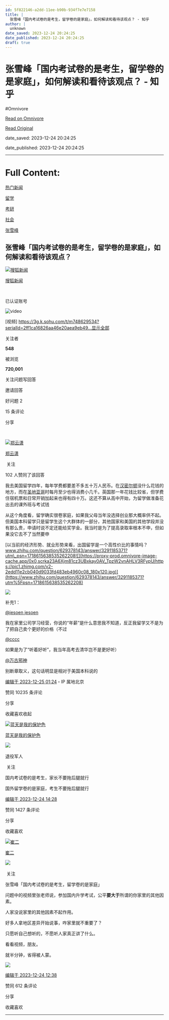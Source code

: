 ```yaml
---
id: 5f822146-a2dd-11ee-b90b-934f7e7e7158
title: |
  张雪峰「国内考试卷的是考生，留学卷的是家庭」，如何解读和看待该观点？ - 知乎
author: |
  unknown
date_saved: 2023-12-24 20:24:25
date_published: 2023-12-24 20:24:25
draft: true
---
```


# 张雪峰「国内考试卷的是考生，留学卷的是家庭」，如何解读和看待该观点？ - 知乎
#Omnivore

[Read on Omnivore](https://omnivore.app/me/-18c9f36c892)

[Read Original](https://www.zhihu.com/question/634647576/answer/3325281248)

date_saved: 2023-12-24 20:24:25

date_published: 2023-12-24 20:24:25

--- 

# Full Content: 

[热门新闻](https://www.zhihu.com/topic/19550613)

[留学](https://www.zhihu.com/topic/19559937)

[考研](https://www.zhihu.com/topic/19563107)

[社会](https://www.zhihu.com/topic/19566933)

[张雪峰](https://www.zhihu.com/topic/20139975)

## 张雪峰「国内考试卷的是考生，留学卷的是家庭」，如何解读和看待该观点？

[![搜狐新闻](https://proxy-prod.omnivore-image-cache.app/0x0,sZOEAsoLHk41JOqpKcfOeffAQdTGiSfNIlyYLEtcdxgw/https://pica.zhimg.com/v2-1b61e631080d778a6bae88f13cb959ea_l.jpg?source=1def8aca)](https://www.zhihu.com/org/sou-hu-xin-wen-59)

[搜狐新闻](https://www.zhihu.com/org/sou-hu-xin-wen-59)

[​](https://www.zhihu.com/question/48510028)

已认证账号

![video](https://proxy-prod.omnivore-image-cache.app/0x0,ss3aStMXscWaAmWlPPAmKwp2e1v8IiXW_LcW6umeZfzc/https://pica.zhimg.com/80/v2-04dbdd00174bfd08a7fb8b5cd00206e1_720w.jpg?source=1def8aca)

\[视频\] https://3g.k.sohu.com/t/m748629534?serialId=2ff1ca16826aa46e20aea9eb49…显示全部 ​

关注者

**548**

被浏览

**720,001**

关注问题​写回答

​邀请回答

​好问题 2

​15 条评论

​分享

​

[![郑云潇](https://proxy-prod.omnivore-image-cache.app/0x0,sjea722PLnNxn3zWDoywNdCOKbLoBhR-NHSA9R4VUaEQ/https://pic1.zhimg.com/b109f76c3d3f2bf0184a6a4f5311a939_l.jpg?source=2c26e567)](https://www.zhihu.com/people/zheng-yun-xiao-29)

[郑云潇](https://www.zhihu.com/people/zheng-yun-xiao-29)

​ 关注

102 人赞同了该回答

我去美国留学四年，每年学费都要差不多五十万人民币。在[汉密尔顿](https://www.zhihu.com/search?q=%E6%B1%89%E5%AF%86%E5%B0%94%E9%A1%BF&search%5Fsource=Entity&hybrid%5Fsearch%5Fsource=Entity&hybrid%5Fsearch%5Fextra=%7B%22sourceType%22%3A%22answer%22%2C%22sourceId%22%3A3325281248%7D)没什么花钱的地方，而在[圣地亚哥](https://www.zhihu.com/search?q=%E5%9C%A3%E5%9C%B0%E4%BA%9A%E5%93%A5&search%5Fsource=Entity&hybrid%5Fsearch%5Fsource=Entity&hybrid%5Fsearch%5Fextra=%7B%22sourceType%22%3A%22answer%22%2C%22sourceId%22%3A3325281248%7D)时每月至少也得消费小几千。英国那一年花钱比较省，但学费住宿机票和日常开销加起来也得有四十万。这还不算从高中开始，为留学做准备花出去的课外班与考试钱

从这个角度看，留学确实很卷家庭，如果我父母当年没选择创业那大概率供不起。但美国本科留学只是留学生这个大群体的一部分，其他国家和美国的其他学段并没有那么贵，申请时说不定还能给奖学金。我当时是为了提高录取率根本不申，但如果没它去不了当然要申

[以当前的经济形势、就业形势来看，出国留学是一个高性价比的事情吗？​www.zhihu.com/question/629378143/answer/3291185371?utm\_psn=1718615638535262208![](https://proxy-prod.omnivore-image-cache.app/0x0,scrka23A6Xjm81cz3UBxkay0AV_TpzW2vnAHLV3RFypU/https://pic1.zhimg.com/v2-2edd11e2cb040d9033fd483eb4960c08_180x120.jpg)](https://www.zhihu.com/question/629378143/answer/3291185371?utm%5Fpsn=1718615638535262208)

![](https://proxy-prod.omnivore-image-cache.app/512x512,swGx_qLs9uGXiNE7rWNW9s_uLi5UI3k2ZhYcC0XUkCCI/https://picx.zhimg.com/50/v2-b5f36c41f3d2ee3ce7758b5d26252503_720w.jpg?source=2c26e567)

补充1：

[@jesoen jesoen](https://www.zhihu.com/people/efa2e7925e331b5dcb6d3abd719d7983)

 我在家里公司学习经营，你说的“年薪”是什么意思我不知道，反正我留学又不是为了把自己卖个更好的价格（不过

[@cccc](https://www.zhihu.com/people/6a6defa75992eb49a91b7f7a50bd1756)

 如果是为了“听着好听”，我当年高考去清华岂不是更好听）

[@万古邪神](https://www.zhihu.com/people/6bf3eec001250eff5732354df0bcc74b)

 别断章取义，这句话明显是相对于美国本科说的

[编辑于 2023-12-25 01:24](https://www.zhihu.com/question/634647576/answer/3325281248)・IP 属地北京

​赞同 102​​35 条评论

​分享

​收藏​喜欢收起​

[![蓝天是我的保护色](https://proxy-prod.omnivore-image-cache.app/0x0,stESDG4Cok5KestsJiDTHWmPaMZxi_eD40cf5hAQUKfo/https://picx.zhimg.com/v2-734d3e9910cc930a5920d58008aecb05_l.jpg?source=1def8aca)](https://www.zhihu.com/people/zhang-ya-song-60)

[蓝天是我的保护色](https://www.zhihu.com/people/zhang-ya-song-60)

[​](https://www.zhihu.com/question/48510028)​![](https://proxy-prod.omnivore-image-cache.app/0x0,sN1L3xUlaeQ1mzeOvGsA4yFQ00xCF4DRJi1pV0EOT3Xs/https://picx.zhimg.com/v2-aa8a1823abfc46f14136f01d55224925.jpg?source=88ceefae)

退役军人

​ 关注

国内考试卷的是考生，家长不要拖后腿就行

国外留学卷的是家庭，考生不要拖后腿就行

[编辑于 2023-12-24 14:28](https://www.zhihu.com/question/634647576/answer/3337166597)

​赞同 142​​7 条评论

​分享

​收藏​喜欢

[![崔二](https://proxy-prod.omnivore-image-cache.app/0x0,seqGdIdP972MScDgRzdgByUVwKYMte_RGNHyVpMzdJFI/https://picx.zhimg.com/v2-63ad71e4edacccaa71e92a1f24d86e03_l.jpg?source=1def8aca)](https://www.zhihu.com/people/cui-er-22-37)

[崔二](https://www.zhihu.com/people/cui-er-22-37)

​![](https://proxy-prod.omnivore-image-cache.app/0x0,sKBtfFYtK0ROqGdvN0zCp5BhZ6pS4CW6jvNAosyO8byE/https://pica.zhimg.com/v2-4812630bc27d642f7cafcd6cdeca3d7a.jpg?source=88ceefae)

​ 关注

张雪峰「国内考试卷的是考生，留学卷的是家庭」

问题中的视频里张老师说，参加国内升学考试，公平**要大于**所谓的你家里的其他因素。

人家没说家里的其他因素不起作用。

好多人拿地区差异开始说事，咋家里就不重要了？

只愿听自己想听的，不愿听人家真正讲了什么。

看看视频，朋友。

就半分钟，省得被人蒙。

![](https://proxy-prod.omnivore-image-cache.app/1080x611,s6MnD2Ga7YiLQ2BxdERGq8-Yfyr168efBl5flR-9q8Gw/https://picx.zhimg.com/50/v2-170dca2909ad07d3b62ceb3254d0c6d3_720w.jpg?source=1def8aca)

[编辑于 2023-12-24 12:38](https://www.zhihu.com/question/634647576/answer/3337065757)

​赞同 61​​2 条评论

​分享

​收藏​喜欢

---

